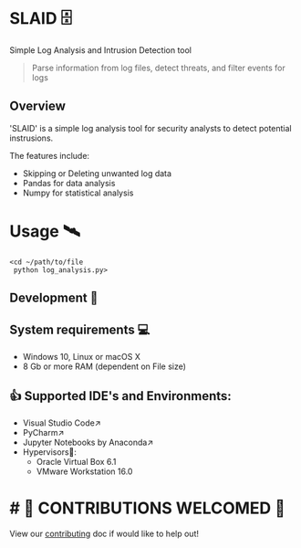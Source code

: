 # SLAID 🗄️

Simple Log Analysis and Intrusion Detection tool 

> Parse information from log files, detect threats, and filter events for logs

## Overview
'SLAID' is a simple log analysis tool for security analysts to detect potential instrusions.

The features include:
- Skipping or Deleting unwanted log data
- Pandas for data analysis
- Numpy for statistical analysis

# Usage 🛰️

```shell
<cd ~/path/to/file
 python log_analysis.py>
```

## Development 🔩

## System requirements 💻
 - Windows 10, Linux or macOS X
 -  8 Gb or more RAM (dependent on File size)

## 👍 Supported IDE's and Environments:
  - Visual Studio Code↗️
  - PyCharm↗️
  - Jupyter Notebooks by Anaconda↗️
  - Hypervisors🚥:
    - Oracle Virtual Box 6.1
    - VMware Workstation 16.0

# # 🔲 CONTRIBUTIONS WELCOMED 🤝
View our [contributing](./CONTRIBUTING.md) doc if would like to help out!
